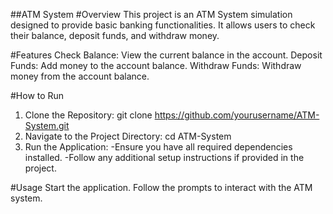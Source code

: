 ##ATM System
#Overview
This project is an ATM System simulation designed to provide basic banking functionalities. It allows users to check their balance, deposit funds, and withdraw money.

#Features
Check Balance: View the current balance in the account.
Deposit Funds: Add money to the account balance.
Withdraw Funds: Withdraw money from the account balance.

#How to Run
1. Clone the Repository:
git clone https://github.com/yourusername/ATM-System.git
2. Navigate to the Project Directory:
cd ATM-System
3. Run the Application:
-Ensure you have all required dependencies installed.
-Follow any additional setup instructions if provided in the project.

#Usage
Start the application.
Follow the prompts to interact with the ATM system.
